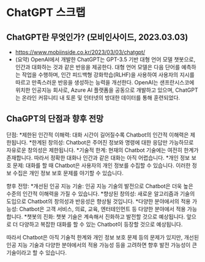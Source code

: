 # ChatGPT 스크랩

## ChatGPT란 무엇인가? (모비인사이드, 2023.03.03)
* https://www.mobiinside.co.kr/2023/03/03/chatgpt/
* (요약) OpenAI에서 개발한 ChatGPT는 GPT-3.5 기반 대형 언어 모델 챗봇으로, 인간과 대화하는 것과 같은 반응을 제공한다. 대형 언어 모델은 다음 단어를 예측하는 작업을 수행하며, 인간 피드백형 강화학습(RLHF)을 사용하여 사용자의 지시를 따르고 만족스러운 반응을 생성하는 능력을 개선한다. OpenAI는 샌프란시스코에 위치한 인공지능 회사로, Azure AI 플랫폼을 공동으로 개발하고 있으며, ChatGPT는 온라인 커뮤니티 내 토론 및 인터넷의 방대한 데이터를 통해 훈련되었다.

## ChaGPT의 단점과 향후 전망
단점: 
*제한된 인간적 이해력: 대화 시간이 길어질수록 Chatbot의 인간적 이해력은 제한됩니다.
*한계된 창의성: Chatbot은 주어진 정보와 명령에 대한 응답만 가능하므로 자유로운 창의성은 제한됩니다.
*기술적 한계: 현재의 Chatbot 기술에는 여전히 한계가 존재합니다. 따라서 정확한 대화나 인간과 같은 대화는 아직 어렵습니다.
*개인 정보 보호 문제: 대화를 할 때 Chatbot은 사용자의 개인 정보를 수집할 수 있습니다. 이러한 정보 수집은 개인 정보 보호 문제를 야기할 수 있습니다.

향후 전망:
*개선된 인공 지능 기술: 인공 지능 기술의 발전으로 Chatbot은 더욱 높은 수준의 인간적 이해력을 가질 수 있습니다.
*향상된 창의성: 새로운 알고리즘과 기술의 도입으로 Chatbot의 창의성과 반응성은 향상될 것입니다.
*다양한 분야에서의 적용 가능성: Chatbot은 고객 서비스, 의료, 교육, 엔터테인먼트 등 다양한 분야에서 적용 가능합니다.
*챗봇의 진화: 챗봇 기술은 계속해서 진화하고 발전할 것으로 예상됩니다. 앞으로 더 다양하고 복잡한 대화를 할 수 있는 Chatbot이 등장할 것으로 예상됩니다.

따라서 Chatbot은 아직 기술적 한계와 개인 정보 보호 문제 등의 문제가 있지만, 개선된 인공 지능 기술과 다양한 분야에서의 적용 가능성 등을 고려하면 향후 발전 가능성이 큰 기술이라고 할 수 있습니다.
